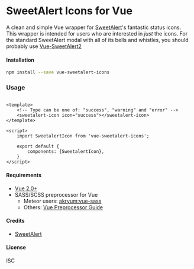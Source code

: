 # SweetAlert Icons for Vue
A clean and simple Vue wrapper for [SweetAlert](https://sweetalert.js.org/)'s fantastic status icons. This wrapper is intended for users who are interested in _just_ the icons. For the standard SweetAlert modal with all of its bells and whistles, you should probably use [Vue-SweetAlert2](https://github.com/avil13/vue-sweetalert2#readme)

#### Installation
```bash
npm install --save vue-sweetalert-icons
```

### Usage
```vue

<template>
    <!-- Type can be one of: "success", "warning" and "error" -->
    <sweetalert-icon icon="success"></sweetalert-icon>
</template>

<script>
    import SweetalertIcon from 'vue-sweetalert-icons';
    
    export default {
        components: {SweetalertIcon},
    }
</script>

```

#### Requirements
- [Vue 2.0+](https://vuejs.org/)
- SASS/SCSS preprocessor for Vue
    - Meteor users: [akryum:vue-sass](https://github.com/meteor-vue/vue-meteor/tree/master/packages/vue-sass)
    - Others: [Vue Preprocessor Guide](https://vue-loader.vuejs.org/guide/pre-processors.html)
    
#### Credits
- [SweetAlert](https://sweetalert.js.org/)

#### License
ISC
